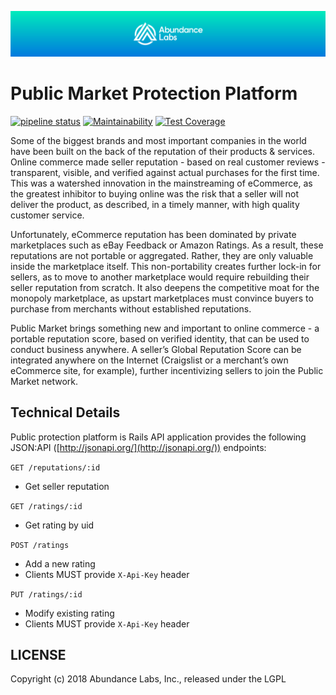 ![Abundance Labs](.github/AbundanceLabs_readme_banner.png)

# Public Market Protection Platform

[![pipeline status](https://gitlab.com/publicmarket/global-reputation/badges/master/pipeline.svg)](https://gitlab.com/publicmarket/global-reputation/commits/master)
[![Maintainability](https://api.codeclimate.com/v1/badges/17da0f6ce3df9d95581d/maintainability)](https://codeclimate.com/github/public-market/global-reputation/maintainability)
[![Test Coverage](https://api.codeclimate.com/v1/badges/17da0f6ce3df9d95581d/test_coverage)](https://codeclimate.com/github/public-market/global-reputation/test_coverage)

Some of the biggest brands and most important companies in the world have been built on the back of the reputation of their products & services. Online commerce made seller reputation - based on real customer reviews - transparent, visible, and verified against actual purchases for the first time. This was a watershed innovation in the mainstreaming of eCommerce, as the greatest inhibitor to buying online was the risk that a seller will not deliver the product, as described, in a timely manner, with high quality customer service.

Unfortunately, eCommerce reputation has been dominated by private marketplaces such as eBay Feedback or Amazon Ratings. As a result, these reputations are not portable or aggregated. Rather, they are only valuable inside the marketplace itself. This non-portability creates further lock-in for sellers, as to move to another marketplace would require rebuilding their seller reputation from scratch. It also deepens the competitive moat for the monopoly marketplace, as upstart marketplaces must convince buyers to purchase from merchants without established reputations.

Public Market brings something new and important to online commerce - a portable reputation score, based on verified identity, that can be used to conduct business anywhere. A seller’s Global Reputation Score can be integrated anywhere on the Internet (Craigslist or a merchant’s own eCommerce site, for example), further incentivizing sellers to join the Public Market network.

## Technical Details

Public protection platform is Rails API application provides the following JSON:API ([http://jsonapi.org/](http://jsonapi.org/)) endpoints:

`GET /reputations/:id`

* Get seller reputation

`GET /ratings/:id`

* Get rating by uid

`POST /ratings`

* Add a new rating
* Clients MUST provide `X-Api-Key` header

`PUT /ratings/:id`

* Modify existing rating
* Clients MUST provide `X-Api-Key` header

## LICENSE

Copyright (c) 2018 Abundance Labs, Inc., released under the LGPL
